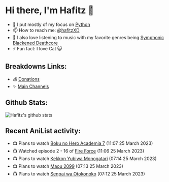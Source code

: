 # Hi there, I'm Hafitz 👋
- 🐍 I put mostly of my focus on [Python](https://python.org)
- 📫 How to reach me: [@hafitzXD](https://t.me/hafitzXD)
- 🎵 I also love listening to music with my favorite genres being [Symphonic Blackened Deathcore](https://youtu.be/qyYmS_iBcy4)
- ⚡ Fun fact: I love Cat 😺

## Breakdowns Links:
- 💰 [Donations](https://t.me/TheBreakdowns/2)
- ✨ [Main Channels](https://t.me/TheBreakdowns)

## Github Stats:
![Hafitz's github stats](https://github-readme-stats.vercel.app/api?username=breakdowns&show_icons=true&count_private=true&bg_color=00000000&text_color=777)

## Recent AniList activity:
<!-- ANILIST_ACTIVITY:start -->

-   📺 Plans to watch [Boku no Hero Academia 7](https://anilist.co/anime/163139) (11:07 25 March 2023)
-   📺 Watched episode 2 - 16 of [Fire Force](https://anilist.co/anime/105310) (11:06 25 March 2023)
-   📺 Plans to watch [Kekkon Yubiwa Monogatari](https://anilist.co/anime/160389) (07:14 25 March 2023)
-   📺 Plans to watch [Maou 2099](https://anilist.co/anime/163135) (07:13 25 March 2023)
-   📺 Plans to watch [Senpai wa Otokonoko](https://anilist.co/anime/163133) (07:12 25 March 2023)

<!-- ANILIST_ACTIVITY:end -->
